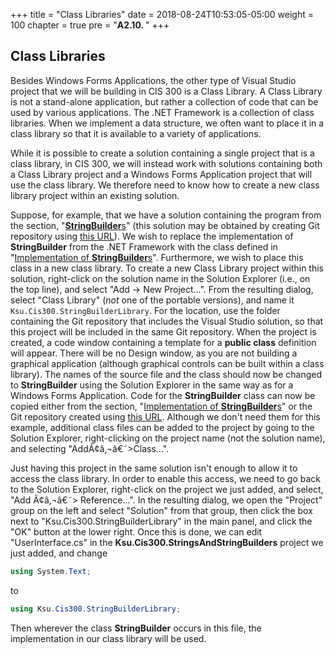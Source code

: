 +++
title = "Class Libraries"
date = 2018-08-24T10:53:05-05:00
weight = 100
chapter = true
pre = "<b>A2.10. </b>"
+++

## Class Libraries

Besides Windows Forms Applications, the other type of Visual Studio project that we will be building in CIS 300 is a Class Library. A Class Library is not a stand-alone application, but rather a collection of code that can be used by various applications. The .NET Framework is a collection of class libraries. When we implement a data structure, we often want to place it in a class library so that it is available to a variety of applications.

While it is possible to create a solution containing a single project that is a class library, in CIS 300, we will instead work with solutions containing both a Class Library project and a Windows Forms Application project that will use the class library. We therefore need to know how to create a new class library project within an existing solution.

Suppose, for example, that we have a solution containing the program from the section, "[**StringBuilder**s](/~rhowell/DataStructures/redirect/stringbuilders)" (this solution may be obtained by creating Git repository using [this URL](https://classroom.github.com/a/lQSbxCEo)). We wish to replace the implementation of **StringBuilder** from the .NET Framework with the class defined in "[Implementation of **StringBuilder**s](/~rhowell/DataStructures/redirect/stringbuilder-impl)". Furthermore, we wish to place this class in a new class library. To create a new Class Library project within this solution, right-click on the solution name in the Solution Explorer (i.e., on the top line), and select "Add -\> New Project...". From the resulting dialog, select "Class Library" (*not* one of the portable versions), and name it `Ksu.Cis300.StringBuilderLibrary`. For the location, use the folder containing the Git repository that includes the Visual Studio solution, so that this project will be included in the same Git repository. When the project is created, a code window containing a template for a **public class** definition will appear. There will be no Design window, as you are not building a graphical application (although graphical controls can be built within a class library). The names of the source file and the class should now be changed to **StringBuilder** using the Solution Explorer in the same way as for a Windows Forms Application. Code for the **StringBuilder** class can now be copied either from the section, "[Implementation of **StringBuilder**s](/~rhowell/DataStructures/redirect/stringbuilder-impl)" or the Git repository created using [this URL](https://classroom.github.com/a/C2R3XPjX). Although we don't need them for this example, additional class files can be added to the project by going to the Solution Explorer, right-clicking on the project name (not the solution name), and selecting "AddÃ¢â‚¬â€˜\>Class...".

Just having this project in the same solution isn't enough to allow it to access the class library. In order to enable this access, we need to go back to the Solution Explorer, right-click on the project we just added, and select, "Add Ã¢â‚¬â€˜\> Reference...". In the resulting dialog, we open the "Project" group on the left and select "Solution" from that group, then click the box next to "Ksu.Cis300.StringBuilderLibrary" in the main panel, and click the "OK" button at the lower right. Once this is done, we can edit "UserInterface.cs" in the **Ksu.Cis300.StringsAndStringBuilders** project we just added, and change

```C#
using System.Text;
```

to

```C#
using Ksu.Cis300.StringBuilderLibrary;
```

Then wherever the class **StringBuilder** occurs in this file, the implementation in our class library will be used.
